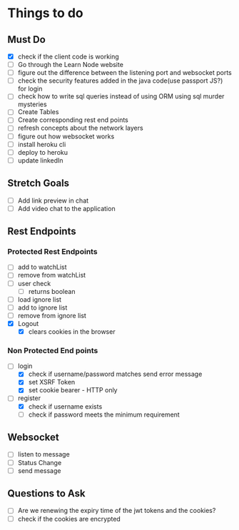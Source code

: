 # Things to do

## Must Do

- [x] check if the client code is working
- [ ] Go through the Learn Node website
- [ ] figure out the difference between the listening port and websocket ports
- [ ] check the security features added in the java code(use passport JS?) for login
- [ ] check how to write sql queries instead of using ORM using sql murder mysteries
- [ ] Create Tables
- [ ] Create corresponding rest end points
- [ ] refresh concepts about the network layers
- [ ] figure out how websocket works
- [ ] install heroku cli
- [ ] deploy to heroku
- [ ] update linkedIn

## Stretch Goals

- [ ] Add link preview in chat
- [ ] Add video chat to the application

## Rest Endpoints

### Protected Rest Endpoints

- [ ] add to watchList
- [ ] remove from watchList
- [ ] user check
  - [ ] returns boolean
- [ ] load ignore list
- [ ] add to ignore list
- [ ] remove from ignore list
- [x] Logout
  - [x] clears cookies in the browser

### Non Protected End points

- [ ] login
  - [x] check if username/password matches send error message
  - [x] set XSRF Token
  - [x] set cookie bearer  - HTTP only
- [ ] register
  - [x] check if username exists
  - [ ] check if password meets the minimum requirement

## Websocket

- [ ] listen to message
- [ ] Status Change
- [ ] send message

## Questions to Ask

- [ ] Are we renewing the expiry time of the jwt tokens and the cookies?
- [ ] check if the cookies are encrypted